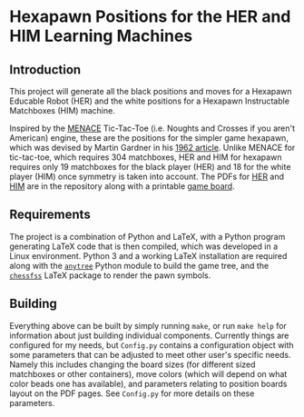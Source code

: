 # Hexapawn Positions for the HER and HIM Learning Machines

## Introduction

This project will generate all the black positions and moves for a Hexapawn Educable Robot (HER) and the white positions for a Hexapawn Instructable Matchboxes (HIM) machine.

Inspired by the [MENACE](https://www.mscroggs.co.uk/blog/94) Tic-Tac-Toe (i.e. Noughts and Crosses if you aren't American) engine, these are the positions for the simpler game hexapawn, which was devised by Martin Gardner in his [1962 article](http://cs.williams.edu/~freund/cs136-073/GardnerHexapawn.pdf).
Unlike MENACE for tic-tac-toe, which requires 304 matchboxes, HER and HIM for hexapawn requires only 19 matchboxes for the black player (HER) and 18 for the white player (HIM) once symmetry is taken into account.
The PDFs for [HER](https://github.com/kyp44/HER-HIM-pdfs/raw/master/output/her.pdf) and [HIM](https://github.com/kyp44/HER-HIM-pdfs/raw/master/output/him.pdf) are in the repository along with a printable [game board](https://github.com/kyp44/HER-HIM-pdfs/raw/master/output/board.pdf).

## Requirements

The project is a combination of Python and LaTeX, with a Python program generating LaTeX code that is then compiled, which was developed in a Linux environment.
Python 3 and a working LaTeX installation are required along with the [`anytree`](https://pypi.org/project/anytree/) Python module to build the game tree, and the [`chessfss`](https://ctan.org/pkg/chessfss?lang=en) LaTeX package to render the pawn symbols.

## Building

Everything above can be built by simply running `make`, or run `make help` for information about just building individual components.
Currently things are configured for my needs, but `Config.py` contains a configuration object with some parameters that can be adjusted to meet other user's specific needs.
Namely this includes changing the board sizes (for different sized matchboxes or other containers), move colors (which will depend on what color beads one has available), and parameters relating to position boards layout on the PDF pages.
See `Config.py` for more details on these parameters.
